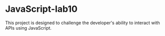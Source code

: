 # JavaScript-lab10
This project is designed to challenge the developer's ability to interact with APIs using JavaScript.
